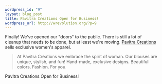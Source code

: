 ```yaml
--- 
wordpress_id: "9"
layout: blog_post
title: Pavitra Creations Open for Business!
wordpress_url: http://wrevolution.org/?p=9
---
```

Finally!  We've opened our "doors" to the public.  There is still a lot of cleanup that needs to be done, but at least we're moving.  <a href="http://www.pavitracreations.com">Pavitra Creations</a> sells exclusive women's apparel.
<blockquote>At Pavitra Creations we embrace the spirit of woman. Our blouses are unique, stylish, and fun!  Hand-made, exclusive designs. Beautiful colors. Fashion. For you.</blockquote>
Pavitra Creations Open for Business!
